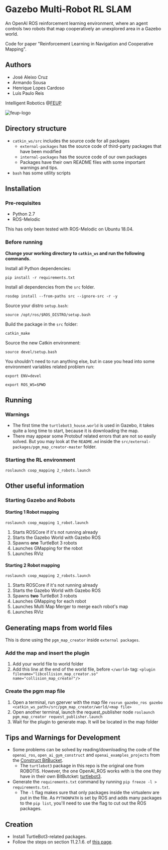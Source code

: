 # Gazebo Multi-Robot RL SLAM

An OpenAI ROS reinforcement learning environment, where an agent controls two robots that map cooperatively an unexplored area in a Gazebo world.

Code for paper "Reinforcement Learning in Navigation and Cooperative Mapping".

## Authors

- José Aleixo Cruz
- Armando Sousa
- Henrique Lopes Cardoso
- Luís Paulo Reis

Intelligent Robotics @[FEUP](https://www.fe.up.pt)

![feup-logo](https://sigarra.up.pt/feup/pt/WEB_GESSI_DOCS.download_file?p_name=F-370784536/logo_cores_oficiais.jpg)

## Directory structure

- `catkin_ws/src` includes the source code for all packages
  - `external-packages` has the source code of third-party packages that have been modified
  - `internal-packages` has the source code of our own packages
  - Packages have their own README files with some important warnings and tips.
- `bash` has some utility scripts

## Installation

### Pre-requisites

- Python 2.7
- ROS-Melodic

This has only been tested with ROS-Melodic on Ubuntu 18.04.

### Before running

**Change your working directory to `catkin_ws` and run the following commands.**

Install all Python dependencies:

`pip install -r requirements.txt`

Install all dependencies from the `src` folder.

`rosdep install --from-paths src --ignore-src -r -y`

Source your distro `setup.bash`:

`source /opt/ros/$ROS_DISTRO/setup.bash`

Build the package in the `src` folder:

`catkin_make`

Source the new Catkin environment:

`source devel/setup.bash`

You shouldn't need to run anything else, but in case you head into some environment variables related problem run:

`export ENV=devel`

`export ROS_WS=$PWD`

## Running

### Warnings

- The first time the `turtlebot3_house.world` is used in Gazebo, it takes quite a long time to start, because it is downloading the map.
- There may appear some Protobuf related errors that are not so easily solved. But you may look at the `README.md` inside the `src/external-packages/pgm_map_creator-master` folder.

### Starting the RL environment

```
roslaunch coop_mapping 2_robots.launch 
```

## Other useful information

### Starting Gazebo and Robots

#### Starting 1 Robot mapping

```
roslaunch coop_mapping 1_robot.launch 
```

1. Starts ROSCore if it's not running already
1. Starts the Gazebo World with Gazebo ROS
1. Spawns **one** TurtleBot 3 robots
1. Launches GMapping for the robot
1. Launches RViz

#### Starting 2 Robot mapping

```
roslaunch coop_mapping 2_robots.launch 
```

1. Starts ROSCore if it's not running already
1. Starts the Gazebo World with Gazebo ROS
1. Spawns **two** TurtleBot 3 robots
1. Launches GMapping for each robot
1. Launches Multi Map Merger to merge each robot's map
1. Launches RViz

## Generating maps from world files

This is done using the `pgm_map_creator` inside `external packages`.

### Add the map and insert the plugin
1. Add your world file to world folder
2. Add this line at the end of the world file, before `</world>` tag:
`<plugin filename="libcollision_map_creator.so" name="collision_map_creator"/>`

### Create the pgm map file
1. Open a terminal, run gzerver with the map file
`rosrun gazebo_ros gazebo <catkin_ws_path>/src/pgm_map_creator/world/<map file>`
2. Open another terminal, launch the request_publisher node
`roslaunch pgm_map_creator request_publisher.launch`
3. Wait for the plugin to generate map. It will be located in the map folder


## Tips and Warnings for Development

- Some problems can be solved by reading/downloading the code of the `openai_ros`, `open_ai_gym_construct` and `openai_examples_projects` from the [Construct BitBucket](https://bitbucket.org/theconstructcore/).
    - The `turtlebot3` package in this repo is the original one from ROBOTIS. However, the one OpenAI_ROS works with is the one they have in their own BitButcket: [turtlebot3](https://bitbucket.org/theconstructcore/turtlebot3/src/master/).
- Generate the `requirements.txt` command by running `pip freeze -l > requirements.txt`.
    - The `-l` flag makes sure that only packages inside the virtualenv are put in the file. As `PYTHONPATH` is set by ROS and adds many packages to the `pip list`, you'll need to use the flag to cut out the ROS packages.

## Creation

- Install TurtleBot3-related packages.
- Follow the steps on section 11.2.1.6. of [this page](http://emanual.robotis.com/docs/en/platform/turtlebot3/simulation/#turtlebot3-simulation-using-gazebo).
